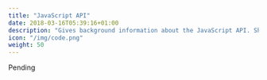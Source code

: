 ```yaml
---
title: "JavaScript API"
date: 2018-03-16T05:39:16+01:00
description: "Gives background information about the JavaScript API. Shows sample code and describes what you can do with the API."
icon: "/img/code.png"
weight: 50
---
```

Pending